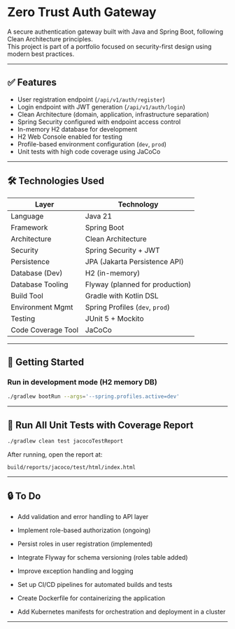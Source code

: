 # Zero Trust Auth Gateway

A secure authentication gateway built with Java and Spring Boot, following Clean Architecture principles.  
This project is part of a portfolio focused on security-first design using modern best practices.

---

## ✅ Features

- User registration endpoint (`/api/v1/auth/register`)
- Login endpoint with JWT generation (`/api/v1/auth/login`)
- Clean Architecture (domain, application, infrastructure separation)
- Spring Security configured with endpoint access control
- In-memory H2 database for development
- H2 Web Console enabled for testing
- Profile-based environment configuration (`dev`, `prod`)
- Unit tests with high code coverage using JaCoCo

---

## 🛠️ Technologies Used

| Layer              | Technology                      |
|-------------------|---------------------------------|
| Language           | Java 21                         |
| Framework          | Spring Boot                     |
| Architecture       | Clean Architecture              |
| Security           | Spring Security + JWT           |
| Persistence        | JPA (Jakarta Persistence API)   |
| Database (Dev)     | H2 (in-memory)                  |
| Database Tooling   | Flyway (planned for production) |
| Build Tool         | Gradle with Kotlin DSL          |
| Environment Mgmt   | Spring Profiles (`dev`, `prod`) |
| Testing            | JUnit 5 + Mockito               |
| Code Coverage Tool | JaCoCo                          |

---

## 🚀 Getting Started

### Run in development mode (H2 memory DB)

```bash
./gradlew bootRun --args='--spring.profiles.active=dev'
```

---

## 🧪 Run All Unit Tests with Coverage Report

```bash
./gradlew clean test jacocoTestReport
```

After running, open the report at:

```
build/reports/jacoco/test/html/index.html
```

---

## 🔒 To Do

- Add validation and error handling to API layer

- Implement role-based authorization (ongoing)

- Persist roles in user registration (implemented)

- Integrate Flyway for schema versioning (roles table added)

- Improve exception handling and logging

- Set up CI/CD pipelines for automated builds and tests

- Create Dockerfile for containerizing the application

- Add Kubernetes manifests for orchestration and deployment in a cluster
---
